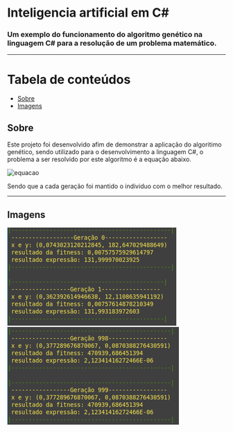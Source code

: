 # Inteligencia artificial em C#

### Um exemplo do funcionamento do algoritmo genético na linguagem C# para a resolução de um problema matemático.

--- 

Tabela de conteúdos
====
- [Sobre](#sobre)
- [Imagens](#imagens)
## Sobre

Este projeto foi desenvolvido afim de demonstrar a aplicação do algoritimo genético, sendo utilizado para o desenvolvimento a linguagem C#, o problema a ser resolvido por este algoritmo é a equação abaixo.   


![equacao](http://www.sciweavers.org/tex2img.php?eq=x^{13}%20-%20y^{-2}%20%2B%20132%20%3D%200&bc=White&fc=Black&im=jpg&fs=12&ff=arev&edit=)

Sendo que a cada geração foi mantido o individuo com o melhor resultado.

---

## Imagens
![Individuos gerados inicialmente](./.imagens/geracoes_iniciais.png)
![Individuos gerados no final](./.imagens/geracoes_finais.png)



